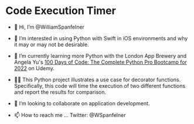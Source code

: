 # Code Execution Timer
- 👋 Hi, I’m @WilliamSpanfelner
- 👀 I’m interested in using Python with Swift in iOS environments and why it may or may not be desirable.
- 🌱 I’m currently learning more Python with the London App Brewery and Angela Yu's [100 Days of Code: 
The Complete Python Pro Bootcamp for 2022](https://www.udemy.com/course/100-days-of-code/) on Udemy.  

- 🧑‍💻 This Python project illustrates a use case for decorator functions.  Specifically, this code will time the execution of two different functions and report the results for comparison.

- 💞️ I’m looking to collaborate on application development.
- 📫 How to reach me ... Twitter: @WSpanfelner